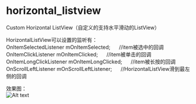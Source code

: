 # horizontal_listview
Custom Horizontal ListView（自定义的支持水平滑动的ListView）  

HorizontalListView可以设置的监听有：  
 OnItemSelectedListener  mOnItemSelected; &nbsp;&nbsp;&nbsp;&nbsp; //item被选中的回调  
 OnItemClickListener mOnItemClicked; &nbsp;&nbsp;&nbsp;&nbsp; //item被单击的回调   
 OnItemLongClickListener mOnItemLongClicked; &nbsp;&nbsp;&nbsp;&nbsp; //item被长按的回调  
 OnScrollLeftListener mOnScrollLeftListener; &nbsp;&nbsp;&nbsp;&nbsp; //HorizontalListView滑到最左侧的回调  
 
效果图：  
![Alt text](https://github.com/xuningjack/horizontal_listview/raw/master/images/0.jpg)
